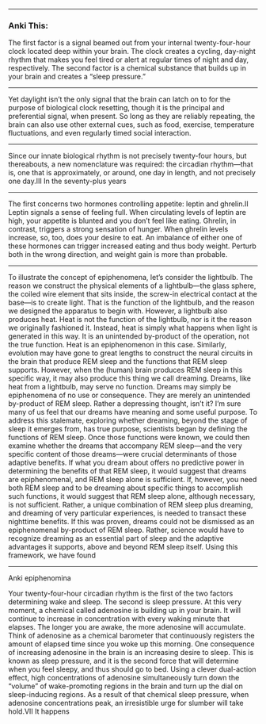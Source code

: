 -------------------


### Anki This:

The first factor is a signal beamed out from your internal twenty-four-hour clock located deep within your brain. The clock creates a cycling, day-night rhythm that makes you feel tired or alert at regular times of night and day, respectively. The second factor is a chemical substance that builds up in your brain and creates a “sleep pressure.”

-----------------------

Yet daylight isn’t the only signal that the brain can latch on to for the purpose of biological clock resetting, though it is the principal and preferential signal, when present. So long as they are reliably repeating, the brain can also use other external cues, such as food, exercise, temperature fluctuations, and even regularly timed social interaction.

-----------------------

Since our innate biological rhythm is not precisely twenty-four hours, but thereabouts, a new nomenclature was required: the circadian rhythm—that is, one that is approximately, or around, one day in length, and not precisely one day.III In the seventy-plus years

-----------------------

The first concerns two hormones controlling appetite: leptin and ghrelin.II Leptin signals a sense of feeling full. When circulating levels of leptin are high, your appetite is blunted and you don’t feel like eating. Ghrelin, in contrast, triggers a strong sensation of hunger. When ghrelin levels increase, so, too, does your desire to eat. An imbalance of either one of these hormones can trigger increased eating and thus body weight. Perturb both in the wrong direction, and weight gain is more than probable.

----------------------

To illustrate the concept of epiphenomena, let’s consider the lightbulb. The reason we construct the physical elements of a lightbulb—the glass sphere, the coiled wire element that sits inside, the screw-in electrical contact at the base—is to create light. That is the function of the lightbulb, and the reason we designed the apparatus to begin with. However, a lightbulb also produces heat. Heat is not the function of the lightbulb, nor is it the reason we originally fashioned it. Instead, heat is simply what happens when light is generated in this way. It is an unintended by-product of the operation, not the true function. Heat is an epiphenomenon in this case. Similarly, evolution may have gone to great lengths to construct the neural circuits in the brain that produce REM sleep and the functions that REM sleep supports. However, when the (human) brain produces REM sleep in this specific way, it may also produce this thing we call dreaming. Dreams, like heat from a lightbulb, may serve no function. Dreams may simply be epiphenomena of no use or consequence. They are merely an unintended by-product of REM sleep. Rather a depressing thought, isn’t it? I’m sure many of us feel that our dreams have meaning and some useful purpose. To address this stalemate, exploring whether dreaming, beyond the stage of sleep it emerges from, has true purpose, scientists began by defining the functions of REM sleep. Once those functions were known, we could then examine whether the dreams that accompany REM sleep—and the very specific content of those dreams—were crucial determinants of those adaptive benefits. If what you dream about offers no predictive power in determining the benefits of that REM sleep, it would suggest that dreams are epiphenomenal, and REM sleep alone is sufficient. If, however, you need both REM sleep and to be dreaming about specific things to accomplish such functions, it would suggest that REM sleep alone, although necessary, is not sufficient. Rather, a unique combination of REM sleep plus dreaming, and dreaming of very particular experiences, is needed to transact these nighttime benefits. If this was proven, dreams could not be dismissed as an epiphenomenal by-product of REM sleep. Rather, science would have to recognize dreaming as an essential part of sleep and the adaptive advantages it supports, above and beyond REM sleep itself. Using this framework, we have found

-----------------------

Anki epiphenomina

Your twenty-four-hour circadian rhythm is the first of the two factors determining wake and sleep. The second is sleep pressure. At this very moment, a chemical called adenosine is building up in your brain. It will continue to increase in concentration with every waking minute that elapses. The longer you are awake, the more adenosine will accumulate. Think of adenosine as a chemical barometer that continuously registers the amount of elapsed time since you woke up this morning. One consequence of increasing adenosine in the brain is an increasing desire to sleep. This is known as sleep pressure, and it is the second force that will determine when you feel sleepy, and thus should go to bed. Using a clever dual-action effect, high concentrations of adenosine simultaneously turn down the “volume” of wake-promoting regions in the brain and turn up the dial on sleep-inducing regions. As a result of that chemical sleep pressure, when adenosine concentrations peak, an irresistible urge for slumber will take hold.VII It happens